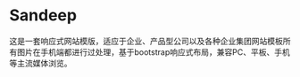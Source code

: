 ﻿---
name: Sandeep
coverUrl: /images/theme/cover.png
price: 0
thumbUrls:
  - /images/theme/thumb1.png
  - /images/theme/thumb2.png
  - /images/theme/thumb3.png
summary: 这是一套响应式网站模版，适应于企业、产品型公司以及各种企业集团网站模板所有图片在手机端都进行过处理，基于bootstrap响应式布局，兼容PC、平板、手机等主流媒体浏览。
tags:
  - 绿色
  - 响应式
  - 资讯站
compatibilities:
  - SSCMS 7.0.x
  - SSCMS 6.15.x
---

# Sandeep

这是一套响应式网站模版，适应于企业、产品型公司以及各种企业集团网站模板所有图片在手机端都进行过处理，基于bootstrap响应式布局，兼容PC、平板、手机等主流媒体浏览。
